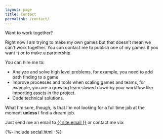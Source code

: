 ```yaml
---
layout: page
title: Contact
permalink: /contact/
---
```


Want to work together?

Right now I am trying to make my own games but that doesn't mean we can't work together. You can contact me to publish one of my games if you want :) or to make a partnership.

You can hire me to:
* Analyze and solve high level problems, for example, you need to add path finding to a game.
* Improve processes and tools when scaling games and teams, for example, you are a growing team slowed down by your workflow like importing assets in the project. 
* Code technical solutions.

What I'm sure, though, is that I'm not looking for a full time job at the moment **unless** I find a dream job.

Just send me an email to <a class="u-email" href="mailto:{{ site.email }}">{{ site.email }}</a> or contact me via:

<div>
   {%- include social.html -%}
</div>